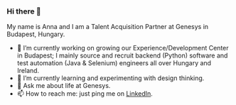 ### Hi there 👋
My name is Anna and I am a Talent Acquisition Partner at Genesys in Budapest, Hungary.

- 🔭 I’m currently working on growing our Experience/Development Center in Budapest; I mainly source and recruit backend (Python) software and test automation (Java & Selenium) engineers all over Hungary and Ireland.
- 🌱 I’m currently learning and experimenting with design thinking.
- 💬 Ask me about life at Genesys.
- 📫 How to reach me: just ping me on [LinkedIn](https://www.linkedin.com/in/aajambor/).
